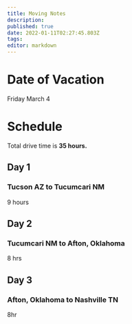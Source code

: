 ```yaml
---
title: Moving Notes
description: 
published: true
date: 2022-01-11T02:27:45.803Z
tags: 
editor: markdown
---
```


# Date of Vacation
Friday March 4

# Schedule
Total drive time is **35 hours.**

## Day 1
### Tucson AZ to Tucumcari NM
9 hours

## Day 2
### Tucumcari NM to Afton, Oklahoma
8 hrs

## Day 3
### Afton, Oklahoma to Nashville TN
8hr